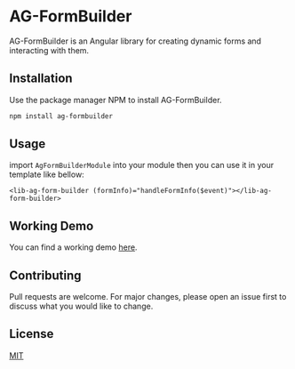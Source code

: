 # AG-FormBuilder

AG-FormBuilder is an Angular library for creating dynamic forms and interacting with them.

## Installation

Use the package manager NPM to install AG-FormBuilder.

```bash
npm install ag-formbuilder
```

## Usage

import `AgFormBuilderModule` into your module
then you can use it in your template like bellow:
```
<lib-ag-form-builder (formInfo)="handleFormInfo($event)"></lib-ag-form-builder>

```
## Working Demo

You can find a working demo [here](https://angular-formbuilder.netlify.app/).

## Contributing
Pull requests are welcome. For major changes, please open an issue first to discuss what you would like to change.

## License
[MIT](https://choosealicense.com/licenses/mit/)
